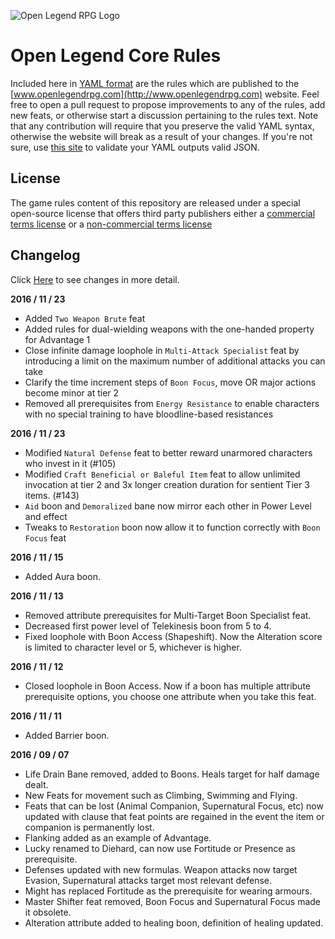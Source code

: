 ![Open Legend RPG Logo](http://www.openlegendrpg.com/assets/img/open_legend_lg_logo.png)

# Open Legend Core Rules

Included here in [YAML format](https://en.wikipedia.org/wiki/YAML) are the rules which are published to the [www.openlegendrpg.com](http://www.openlegendrpg.com) website. Feel free to open a pull request to propose improvements to any of the rules, add new feats, or otherwise start a discussion pertaining to the rules text. Note that any contribution will require that you preserve the valid YAML syntax, otherwise the website will break as a result of your changes.  If you're not sure, use [this site](http://yaml-online-parser.appspot.com/) to validate your YAML outputs valid JSON.

## License

The game rules content of this repository are released under a special open-source license that offers third party publishers either a [commercial terms license](https://github.com/openlegend/core-rules/blob/master/LICENSE.md#open-legend-commercial-terms) or a [non-commercial terms license](https://github.com/openlegend/core-rules/blob/master/LICENSE.md#open-legend-non-commercial-terms)

## Changelog

Click [Here](https://github.com/openlegend/core-rules/commits/master) to see changes in more detail.


**2016 / 11 / 23**
-   Added `Two Weapon Brute` feat
-   Added rules for dual-wielding weapons with the one-handed property for Advantage 1
-   Close infinite damage loophole in `Multi-Attack Specialist` feat by introducing a limit on the maximum number of additional attacks you can take 
-   Clarify the time increment steps of `Boon Focus`, move OR major actions become minor at tier 2
-   Removed all prerequisites from `Energy Resistance` to enable characters with no special training to have bloodline-based resistances

**2016 / 11 / 23**
-   Modified `Natural Defense` feat to better reward unarmored characters who invest in it (#105)
-   Modified `Craft Beneficial or Baleful Item` feat to allow unlimited invocation at tier 2 and 3x longer creation duration for sentient Tier 3 items. (#143)
-   `Aid` boon and `Demoralized` bane now mirror each other in Power Level and effect
-   Tweaks to `Restoration` boon now allow it to function correctly with `Boon Focus` feat

**2016 / 11 / 15**
-   Added Aura boon.

**2016 / 11 / 13**
-   Removed attribute prerequisites for Multi-Target Boon Specialist feat.
-   Decreased first power level of Telekinesis boon from 5 to 4.
-   Fixed loophole with Boon Access (Shapeshift). Now the Alteration score is limited to character level or 5, whichever is higher.

**2016 / 11 / 12**
-   Closed loophole in Boon Access. Now if a boon has multiple attribute prerequisite options, you choose one attribute when you take this feat.

**2016 / 11 / 11**
-   Added Barrier boon.

**2016 / 09 / 07**
-   Life Drain Bane removed, added to Boons. Heals target for half damage dealt.
-   New Feats for movement such as Climbing, Swimming and Flying.
-   Feats that can be lost (Animal Companion, Supernatural Focus, etc) now updated with clause that feat points are regained in the event the item or companion is permanently lost.
-   Flanking added as an example of Advantage.
-   Lucky renamed to Diehard, can now use Fortitude or Presence as prerequisite.
-   Defenses updated with new formulas. Weapon attacks now target Evasion, Supernatural attacks target most relevant defense.
-   Might has replaced Fortitude as the prerequisite for wearing armours.
-   Master Shifter feat removed, Boon Focus and Supernatural Focus made it obsolete.
-   Alteration attribute added to healing boon, definition of healing updated.

